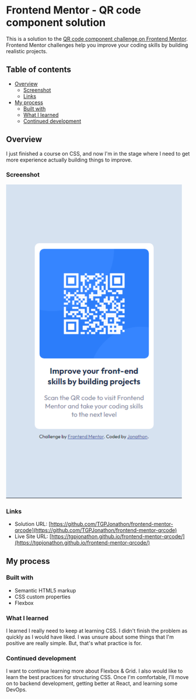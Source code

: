 # Frontend Mentor - QR code component solution

This is a solution to the [QR code component challenge on Frontend Mentor](https://www.frontendmentor.io/challenges/qr-code-component-iux_sIO_H). Frontend Mentor challenges help you improve your coding skills by building realistic projects.

## Table of contents

- [Overview](#overview)
  - [Screenshot](#screenshot)
  - [Links](#links)
- [My process](#my-process)
  - [Built with](#built-with)
  - [What I learned](#what-i-learned)
  - [Continued development](#continued-development)

## Overview

I just finished a course on CSS, and now I'm in the stage where I need to get more experience actually building things to improve.

### Screenshot

![Screenshot](./images/screenshot.png)

### Links

- Solution URL: [https://github.com/TGPJonathon/frontend-mentor-qrcode](https://github.com/TGPJonathon/frontend-mentor-qrcode)
- Live Site URL: [https://tgpjonathon.github.io/frontend-mentor-qrcode/](https://tgpjonathon.github.io/frontend-mentor-qrcode/)

## My process

### Built with

- Semantic HTML5 markup
- CSS custom properties
- Flexbox

### What I learned

I learned I really need to keep at learning CSS. I didn't finish the problem as quickly as I would have liked.
I was unsure about some things that I'm positive are really simple. But, that's what practice is for.

### Continued development

I want to continue learning more about Flexbox & Grid. I also would like to learn the best practices for structuring CSS.
Once I'm comfortable, I'll move on to backend development, getting better at React, and learning some DevOps.
